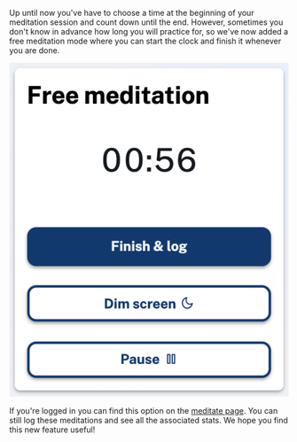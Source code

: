 Up until now you've have to choose a time at the beginning of your meditation session and count down until the end. However, sometimes you don't know in advance how long you will practice for, so we've now added a free meditation mode where you can start the clock and finish it whenever you are done.

![Screenshot of the free meditation feature](./screenshot.png "Screenshot of the free meditation feature")

If you're logged in you can find this option on the [meditate page](/meditate). You can still log these meditations and see all the associated stats. We hope you find this new feature useful!
